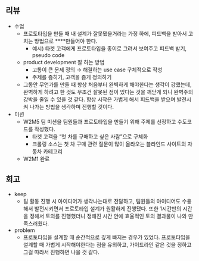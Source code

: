 ## 리뷰

- 수업
    - 프로토타입을 만들 때 내 설계가 잘못됐을거라는 가정 하에, 피드백을 받아서 고치는 방법으로 ****만들어야 한다.
        - 예시) 타겟 고객에게 프로토타입을 종이로 그려서 보여주고 피드백 받기, pseudo code
    - product development 잘 하는 방법
        - 고통이 큰 문제 정의 → 해결하는 use case 구체적으로 작성
        - 주제를 좁히기, 고객을 좁게 정의하기
    - 그동안 무언가를 만들 때 항상 처음부터 완벽하게 해야한다는 생각이 강했는데, 완벽하게 하려고 한 것도 무조건 잘못된 점이 있다는 것을 깨닫게 되니 완벽주의 강박을 줄일 수 있을 것 같다. 항상 시작은 가볍게 해서 피드백을 받으며 발전시켜 나가는 방법을 생각하며 진행할 것이다.
- 미션
    - W2M5 팀 미션을 팀원들과 프로토타입을 만들기 위해 주제를 선정하고 수도코드를 작성했다.
        - 타겟 고객을 “첫 차를 구매하고 싶은 사람”으로 구체화
        - 크롤링 소스는 첫 차 구매 관련 질문이 많이 올라오는 블라인드 사이트의 자동차 카테고리
    - W2M1 완료

## 회고

- keep
    - 팀 활동 진행 시 아이디어가 생각나는대로 전달하고, 팀원들의 아이디어도 수용해서 발전시키면서 프로토타입 설계가 원활하게 진행됐다. 또한 1시간반의 시간을 정해서 토의를 진행했더니 정해진 시간 안에 효율적인 토의 결과물이 나와 만족스러웠다.
- problem
    - 프로토타입을 설계할 때 순간적으로 깊게 빠지는 경우가 있었다. 프로토타입을 설계할 때 가볍게 시작해야한다는 점을 유의하고, 가이드라인 같은 것을 정하고 그걸 따라서 진행하면 나을 것 같다.
